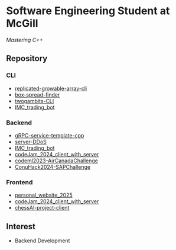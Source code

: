 # Software Engineering Student at McGill

*Mastering C++*


## Repository

### CLI
- [replicated-growable-array-cli](https://github.com/withziang/replicated-growable-array-cli)
- [box-spread-finder](https://github.com/withziang/box-spread-finder)
- [twogambits-CLI](https://github.com/withziang/twogambits-CLI)
- [IMC_trading_bot](https://github.com/withziang/IMC_trading_bot)


### Backend
- [gRPC-service-template-cpp](https://github.com/withziang/gRPC-service-template-cpp)
- [server-DDoS](https://github.com/withziang/server-DDoS)
- [IMC_trading_bot](https://github.com/withziang/IMC_trading_bot)
- [codeJam_2024_client_with_server](https://github.com/withziang/codeJam_2024_client_with_server)
- [codeml2023-AirCanadaChallenge](https://github.com/withziang/codeml2023-AirCanadaChallenge)
- [ConuHack2024-SAPChallenge](https://github.com/withziang/ConuHack2024-SAPChallenge)

### Frontend
- [personal_website_2025](https://github.com/withziang/personal_website_2025)
- [codeJam_2024_client_with_server](https://github.com/withziang/codeJam_2024_client_with_server)
- [chessAI-project-client](https://github.com/withziang/chessAI-project-client)



## Interest
- Backend Development


  
